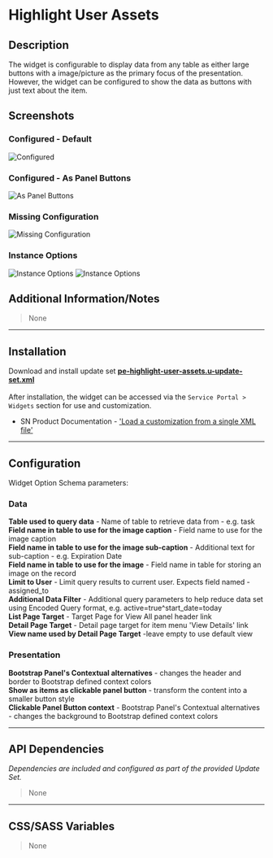 # Highlight User Assets

## Description

The widget is configurable to display data from any table as either large buttons with a image/picture as the primary focus of the presentation.  However, the widget can be configured to show the data as buttons with just text about the item.

## Screenshots
### Configured - Default
![Configured](https://raw.githubusercontent.com/platform-experience/serviceportal-widget-library/master/src/pe-highlight-user-assets/images/default.png)
### Configured - As Panel Buttons
![As Panel Buttons](https://raw.githubusercontent.com/platform-experience/serviceportal-widget-library/master/src/pe-highlight-user-assets/images/panelbuttons.png)
### Missing Configuration
![Missing Configuration](https://raw.githubusercontent.com/platform-experience/serviceportal-widget-library/master/src/pe-highlight-user-assets/images/missingconfiguration.png)
### Instance Options
![Instance Options](https://raw.githubusercontent.com/platform-experience/serviceportal-widget-library/master/src/pe-highlight-user-assets/images/options1.png)
![Instance Options](https://raw.githubusercontent.com/platform-experience/serviceportal-widget-library/master/src/pe-highlight-user-assets/images/options2.png)

## Additional Information/Notes
> None

---
## Installation
Download and install update set **[pe-highlight-user-assets.u-update-set.xml](https://github.com/platform-experience/serviceportal-widget-library/blob/master/pe-highlight-user-assets/pe-highlight-user-assets.u-update-set.xml)** <br/><br/>
After installation, the widget can be accessed via the `Service Portal > Widgets` section for use and customization.<br/>
* SN Product Documentation - ['Load a customization from a single XML file'](https://docs.servicenow.com/bundle/kingston-application-development/page/build/system-update-sets/task/t_SaveAnUpdateSetAsAnXMLFile.html)

---
## Configuration
Widget Option Schema parameters:

### Data
**Table used to query data** - Name of table to retrieve data from - e.g. task<br/>
**Field name in table to use for the image caption** - Field name to use for the image caption<br/>
**Field name in table to use for the image sub-caption** - Additional text for sub-caption - e.g. Expiration Date<br/>
**Field name in table  to use for the image** - Field name in table for storing an image on the record<br/>
**Limit to User** - Limit query results to current user. Expects field named - assigned_to<br/>
**Additional Data Filter** - Additional query parameters to help reduce data set using Encoded Query format, e.g.  active=true^start_date=today <br/>
**List Page Target** - Target Page for View All panel header link<br/>
**Detail Page Target** - Detail page target for item menu 'View Details' link<br/>
**View name used by Detail Page Target** -leave empty to use default view <br/>

### Presentation
**Bootstrap Panel's Contextual alternatives** - changes the header and border to Bootstrap defined context colors<br/>
**Show as items as clickable panel button** - transform the content into a smaller button style<br/>
**Clickable Panel Button context** - Bootstrap Panel's Contextual alternatives - changes the background to Bootstrap defined context colors<br/>

---
## API Dependencies
<i>Dependencies are included and configured as part of the provided Update Set.</i>
> None

---
## CSS/SASS Variables
> None
